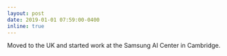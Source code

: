 ```yaml
---
layout: post
date: 2019-01-01 07:59:00-0400
inline: true
---
```


Moved to the UK and started work at the Samsung AI Center in Cambridge.
